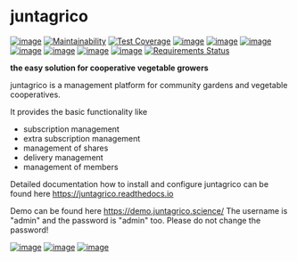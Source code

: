 juntagrico
==========

[![image](https://github.com/juntagrico/juntagrico/actions/workflows/juntagrico-ci.yml/badge.svg?branch=main&event=push)](https://github.com/juntagrico/juntagrico/actions/workflows/juntagrico-ci.yml)
[![Maintainability](https://api.codeclimate.com/v1/badges/f9fccaf1602ddb23c69b/maintainability)](https://codeclimate.com/github/juntagrico/juntagrico/maintainability)
[![Test Coverage](https://api.codeclimate.com/v1/badges/f9fccaf1602ddb23c69b/test_coverage)](https://codeclimate.com/github/juntagrico/juntagrico/test_coverage)
[![image](https://img.shields.io/pypi/v/juntagrico.svg)](https://pypi.python.org/pypi/juntagrico)
[![image](https://img.shields.io/pypi/l/juntagrico.svg)](https://pypi.python.org/pypi/juntagrico)
[![image](https://img.shields.io/pypi/pyversions/juntagrico.svg)](https://pypi.python.org/pypi/juntagrico)
[![image](https://img.shields.io/pypi/status/juntagrico.svg)](https://pypi.python.org/pypi/juntagrico)
[![image](https://img.shields.io/pypi/dm/juntagrico.svg)](https://pypi.python.org/pypi/juntagrico/)
[![image](https://img.shields.io/github/last-commit/juntagrico/juntagrico.svg)](https://github.com/juntagrico/juntagrico)
[![image](https://img.shields.io/github/commit-activity/y/juntagrico/juntagrico)](https://github.com/juntagrico/juntagrico)
[![Requirements Status](https://requires.io/github/juntagrico/juntagrico/requirements.svg?branch=main)](https://requires.io/github/juntagrico/juntagrico/requirements/?branch=main)

**the easy solution for cooperative vegetable growers**

juntagrico is a management platform for community gardens and vegetable
cooperatives.

It provides the basic functionality like

-   subscription management
-   extra subscription management
-   management of shares
-   delivery management
-   management of members

Detailed documentation how to install and configure juntagrico can be
found here <https://juntagrico.readthedocs.io>

Demo can be found here <https://demo.juntagrico.science/> The
username is "admin" and the password is "admin" too. Please do not
change the password!

[![image](https://forthebadge.com/images/badges/made-with-python.svg)](https://www.python.org/)
[![image](https://forthebadge.com/images/badges/built-with-love.svg)](https://forthebadge.com)
[![image](https://forthebadge.com/images/badges/powered-by-black-magic.svg)](https://forthebadge.com)